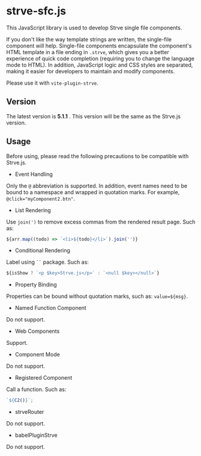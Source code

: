 # strve-sfc.js

This JavaScript library is used to develop Strve single file components.

If you don't like the way template strings are written, the single-file component will help. Single-file components encapsulate the component's HTML template in a file ending in `.strve`, which gives you a better experience of quick code completion (requiring you to change the language mode to HTML). In addition, JavaScript logic and CSS styles are separated, making it easier for developers to maintain and modify components.

Please use it with `vite-plugin-strve`.

## Version

The latest version is **5.1.1** . This version will be the same as the Strve.js version.

## Usage

Before using, please read the following precautions to be compatible with Strve.js.

- Event Handling

Only the `@` abbreviation is supported. In addition, event names need to be bound to a namespace and wrapped in quotation marks. For example, `@click="myComponent2.btn"`.

- List Rendering

Use `join(')` to remove excess commas from the rendered result page. Such as:

```js
${arr.map((todo) => `<li>${todo}</li>`).join('')}
```

- Conditional Rendering

Label using ` `` ` package. Such as:

```js
${isShow ? `<p $key>Strve.js</p>` : `<null $key></null>`}
```

- Property Binding

Properties can be bound without quotation marks, such as: `value=${msg}`.

- Named Function Component

Do not support.

- Web Components

Support.

- Component Mode

Do not support.

- Registered Component

Call a function. Such as:

```js
`${C2()}`;
```

- strveRouter

Do not support.

- babelPluginStrve

Do not support.
